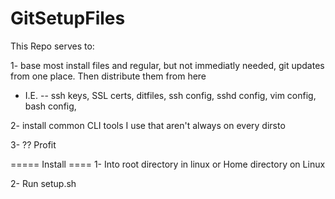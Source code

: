 # GitSetupFiles
This Repo serves to:

1- base most install files and regular, but not immediatly needed, git updates from one place. Then distribute them from here
  - I.E. -- ssh keys, SSL certs, ditfiles, ssh config, sshd config, vim config, bash config, 

2- install common CLI tools I use that aren't always on every dirsto

3- ?? Profit

=====  Install  ====
1- Into root directory in linux or Home directory on Linux

2- Run setup.sh
